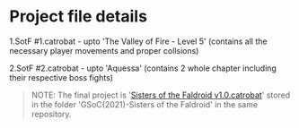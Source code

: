 # Project file details


1.SotF #1.catrobat - upto 'The Valley of Fire - Level 5' (contains all the necessary player movements and proper collsions)

2.SotF #2.catrobat - upto 'Aquessa' (contains 2 whole chapter including their respective boss fights)




>NOTE: The final project is '[Sisters of the Faldroid v1.0.catrobat](https://github.com/Shriyanshu1/DemoGameProject-2021/tree/main/GSoC(2021)-Sisters%20of%20the%20Faldroid)' stored in the folder 'GSoC(2021)-Sisters of the Faldroid' in the same repository. 
